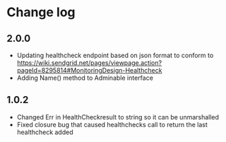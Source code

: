 Change log
==========
## 2.0.0
- Updating healthcheck endpoint based on json format to conform to https://wiki.sendgrid.net/pages/viewpage.action?pageId=8295814#MonitoringDesign-Healthcheck
- Adding Name() method to Adminable interface

## 1.0.2
- Changed Err in HealthCheckresult to string so it can be unmarshalled
- Fixed closure bug that caused healthchecks call to return the last healthcheck added
